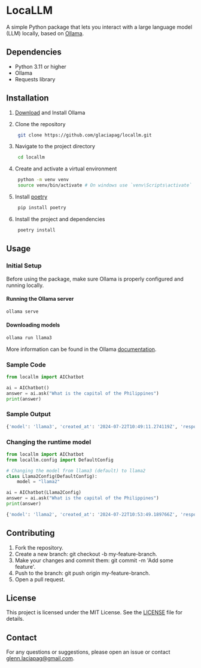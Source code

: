 # LocaLLM

A simple Python package that lets you interact with a large language model (LLM) locally, based on [Ollama](https://ollama.com).

## Dependencies

- Python 3.11 or higher
- Ollama
- Requests library

## Installation

1. [Download](https://ollama.com/download) and Install Ollama

2. Clone the repository

   ```bash
    git clone https://github.com/glaciapag/locallm.git
   ```

3. Navigate to the project directory

   ```bash
    cd locallm
   ```

4. Create and activate a virtual environment

   ```bash
    python -m venv venv
    source venv/bin/activate # On windows use `venv\Scripts\activate`
   ```

5. Install [poetry](https://python-poetry.org)

   ```bash
    pip install poetry
   ```

6. Install the project and dependencies

   ```bash
    poetry install
   ```

## Usage

### Initial Setup

Before using the package, make sure Ollama is properly configured and running locally.

#### Running the Ollama server

```bash
ollama serve
```

#### Downloading models

```bash
ollama run llama3
```

More information can be found in the Ollama [documentation](https://github.com/ollama/ollama).

### Sample Code

```python
from locallm import AIChatbot

ai = AIChatbot()
answer = ai.ask("What is the capital of the Philippines")
print(answer)
```

### Sample Output

```bash
{'model': 'llama3', 'created_at': '2024-07-22T10:49:11.274119Z', 'response': 'The capital of the Philippines is Manila.', 'done': True, 'done_reason': 'stop', 'context': [128006, 882, 128007, 271, 3923, 374, 279, 6864, 315, 26363, 128009, 128006, 78191, 128007, 271, 791, 6864, 315, 279, 26363, 374, 57664, 13], 'total_duration': 9569433512, 'load_duration': 7126954944, 'prompt_eval_count': 16, 'prompt_eval_duration': 1128135000, 'eval_count': 9, 'eval_duration': 1312084000}
```

### Changing the runtime model

```python
from locallm import AIChatbot
from locallm.config import DefaultConfig

# Changing the model from llama3 (default) to llama2
class Llama2Config(DefaultConfig):
    model = "llama2"

ai = AIChatbot(Llama2Config)
answer = ai.ask("What is the capital of the Philippines")
print(answer)
```

```bash
{'model': 'llama2', 'created_at': '2024-07-22T10:53:49.189766Z', 'response': 'The capital of Philippines is Manila.', 'done': True, 'done_reason': 'stop', 'context': [518, 25580, 29962, 3532, 14816, 29903, 29958, 5299, 829, 14816, 29903, 6778, 13, 13, 5618, 338, 278, 7483, 310, 26260, 518, 29914, 25580, 29962, 13, 1576, 7483, 310, 26260, 338, 2315, 4233, 29889], 'total_duration': 12565333601, 'load_duration': 8434900459, 'prompt_eval_count': 26, 'prompt_eval_duration': 2611097000, 'eval_count': 9, 'eval_duration': 1518017000}
```

## Contributing

1. Fork the repository.
2. Create a new branch: git checkout -b my-feature-branch.
3. Make your changes and commit them: git commit -m 'Add some feature'.
4. Push to the branch: git push origin my-feature-branch.
5. Open a pull request.

## License

This project is licensed under the MIT License. See the [LICENSE](LICENSE) file for details.

## Contact

For any questions or suggestions, please open an issue or contact <glenn.laciapag@gmail.com>.
